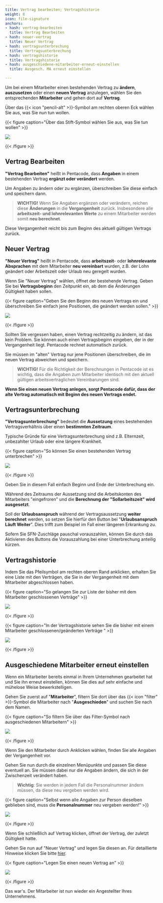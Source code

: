 ```yaml
---
title: Vertrag bearbeiten; Vertragshistorie
weight: 8
icon: file-signature
anchors:
- hash: vertrag-bearbeiten
  title: Vertrag Bearbeiten
- hash: neuer-vertrag
  title: Neuer Vertrag
- hash: vertragsunterbrechung
  title: Vertragsunterbrechung
- hash: vertragshistorie
  title: Vertragshistorie
- hash: ausgeschiedene-mitarbeiter-erneut-einstellen
  title: Ausgesch. MA erneut einstellen

---
```

Um bei einem Mitarbeiter einen bestehenden Vertrag zu **ändern**, **auszusetzen** oder einen **neuen Vertrag** anzulegen, wählen Sie den entsprechenden **Mitarbeiter** und gehen dort auf **Vertrag**.

Über das {{< icon "pencil-alt" >}}-Symbol am rechten oberen Eck wählen Sie aus, was Sie nun tun wollen.

{{< figure caption="Über das Stift-Symbol wählen Sie aus, was Sie tun wollen" >}}

![](/uploads/vertrag-bearbeiten-allg.png)

{{< /figure >}}

## Vertrag Bearbeiten

**"Vertrag Bearbeiten"** heißt in Pentacode, dass **Angaben** in einem bestehenden Vertrag **ergänzt oder verändert** werden.

Um Angaben zu ändern oder zu ergänzen, überschreiben Sie diese einfach und speichern dann.

> **WICHTIG!** Wenn Sie Angaben ergänzen oder verändern, reichen diese **Änderungen** in die **Vergangenheit** zurück. Insbesondere alle **arbeitszeit- und lohnrelevanten Werte** zu einem Mitarbeiter werden somit **neu berechnet**.

Diese Vergangenheit reicht bis zum Beginn des aktuell gültigen Vertrags zurück.

## Neuer Vertrag

**"Neuer Vertrag"** heißt in Pentacode, dass **arbeitszeit**- oder **lohnrelevante Absprachen** mit dem Mitarbeiter **neu vereinbart** wurden, z.B. der Lohn geändert oder Arbeitszeit oder Urlaub neu geregelt wurden.

Wenn Sie "Neuer Vertrag" wählen, öffnet der bestehende Vertrag. Geben Sie bei **Vertragsbeginn** den Zeitpunkt ein, ab dem die Änderungen Gültigkeit haben sollen.

{{< figure caption="Geben Sie den Beginn des neuen Vertrags ein und überschreiben Sie einfach jene Positionen, die geändert werden sollen." >}}

![](/uploads/neuer-vertrag.png)

{{< /figure >}}

Sollten Sie vergessen haben, einen Vertrag rechtzeitig zu ändern, ist das kein Problem. Sie können auch einen Vertragsbeginn eingeben, der in der Vergangenheit liegt. Pentacode rechnet automatisch zurück.

Sie müssen im "alten" Vertrag nur jene Positionen überschreiben, die im neuen Vertrag abweichen und speichern.

> **WICHTIG!** Für die Richtigkeit der Berechnungen in Pentacode ist es wichtig, dass die Angaben zum Mitarbeiter identisch mit den aktuell gültigen arbeitsvertraglichen Vereinbarungen sind.

**Wenn Sie einen neuen Vertrag anlegen, sorgt Pentacode dafür, dass der alte Vertrag automatisch mit Beginn des neuen Vertrags endet.**

## Vertragsunterbrechung

**"Vertragsunterbrechung"** bedeutet die **Aussetzung** eines bestehenden Vertragsverhältnis über einen **bestimmten Zeitraum**.

Typische Gründe für eine Vertragsunterbrechung sind z.B. Elternzeit, unbezahlter Urlaub oder eine längere Krankheit.

{{< figure caption="So können Sie einen bestehenden Vertrag unterbrechen" >}}

![](/uploads/vertragsunterbrechung.png)

{{< /figure >}}

Geben Sie in diesem Fall einfach Beginn und Ende der Unterbrechung ein.

Während des Zeitraums der Aussetzung sind die Arbeitskonten des Mitarbeiters "eingefroren" und die **Berechnung der "Sollarbeitszeit" wird ausgesetzt**.

Soll der **Urlaubsanspruch** während der Vertragsaussetzung **weiter berechnet** werden, so setzen Sie hierfür den Button bei "**Urlaubsanspruch Läuft Weiter**". Dies trifft zum Beispiel im Fall einer längeren Erkrankung zu.

Sofern Sie SFN-Zuschläge pauschal vorauszahlen, können Sie durch das Aktivieren des Buttons die Vorauszahlung bei einer Unterbrechung anteilig kürzen.

## Vertragshistorie

Indem Sie das Pfeilsymbol am rechten oberen Rand anklicken, erhalten Sie eine Liste mit den Verträgen, die Sie in der Vergangenheit mit dem Mitarbeiter abgeschlossen haben.

{{< figure caption="So gelangen Sie zur Liste der bisher mit dem Mitarbeiter geschlossenen Verträge" >}}

![](/uploads/vertragshistorie1.png)

{{< /figure >}}

{{< figure caption="In der Vertragshistorie sehen Sie die bisher mit einem Mitarbeiter geschlossenen/geänderten Verträge " >}}

![](/uploads/vertragshistorie2.png)

{{< /figure >}}

## Ausgeschiedene Mitarbeiter erneut einstellen

Wenn ein Mitarbeiter bereits einmal in Ihrem Unternehmen gearbeitet hat und Sie ihn erneut einstellen, können Sie dies auf sehr einfache und mühelose Weise bewerkstelligen.

Gehen Sie zuerst auf "**Mitarbeiter**", filtern Sie dort über das {{< icon "filter" >}}-Symbol die Mitarbeiter nach "**Ausgeschieden**" und suchen Sie nach dem Namen.

{{< figure caption="So filtern Sie über das Filter-Symbol nach ausgeschiedenen Mitarbeitern" >}}

![](/uploads/erneut-einstellen1.png)

{{< /figure >}}

Wenn Sie den Mitarbeiter durch Anklicken wählen, finden Sie alle Angaben der Vergangenheit vor.

Gehen Sie nun durch die einzelnen Menüpunkte und passen Sie diese eventuell an. Sie müssen dabei nur die Angaben ändern, die sich in der Zwischenzeit verändert haben.

> **Wichtig**: Sie werden in jedem Fall die Personalnummer ändern müssen, da diese neu vergeben werden wird.

{{< figure caption="Selbst wenn alle Angaben zur Person dieselben geblieben sind, muss die **Personalnummer** neu vergeben werden!" >}}

![](/uploads/erneut-einstellen2.png)

{{< /figure >}}

Wenn Sie schließlich auf Vertrag klicken, öffnet der Vertrag, der zuletzt Gültigkeit hatte.

Gehen Sie nun auf "Neuer Vertrag" und legen Sie diesen an. Für detaillierte Hinweise klicken Sie bitte [hier](/hilfe/handbuch/mitarbeiter-einzeln/vertraege/#neuer-vertrag).

{{< figure caption="Legen Sie einen neuen Vertrag an" >}}

![](/uploads/erneut-einstellen3.png)

{{< /figure >}}

Das war's. Der Mitarbeiter ist nun wieder ein Angestellter Ihres Unternehmens.
